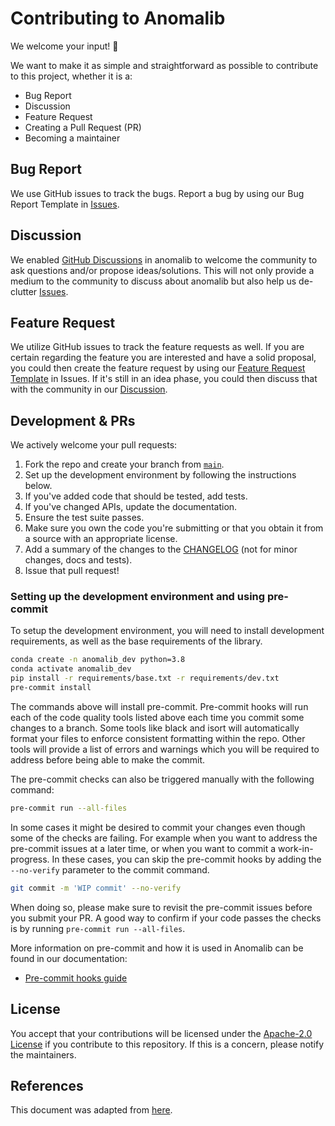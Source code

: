 # Contributing to Anomalib

We welcome your input! 👐

We want to make it as simple and straightforward as possible to contribute to this project, whether it is a:

- Bug Report
- Discussion
- Feature Request
- Creating a Pull Request (PR)
- Becoming a maintainer

## Bug Report

We use GitHub issues to track the bugs. Report a bug by using our Bug Report Template in [Issues](https://github.com/openvinotoolkit/anomalib/issues/new?assignees=&labels=&template=bug_report.md).

## Discussion

We enabled [GitHub Discussions](https://github.com/openvinotoolkit/anomalib/discussions/) in anomalib to welcome the community to ask questions and/or propose ideas/solutions. This will not only provide a medium to the community to discuss about anomalib but also help us de-clutter [Issues](https://github.com/openvinotoolkit/anomalib/issues/new?assignees=&labels=&template=bug_report.md).

## Feature Request

We utilize GitHub issues to track the feature requests as well. If you are certain regarding the feature you are interested and have a solid proposal, you could then create the feature request by using our [Feature Request Template](https://github.com/openvinotoolkit/anomalib/issues/new?assignees=&labels=&template=feature_request.md) in Issues. If it's still in an idea phase, you could then discuss that with the community in our [Discussion](https://github.com/openvinotoolkit/anomalib/discussions/categories/ideas).

## Development & PRs

We actively welcome your pull requests:

1. Fork the repo and create your branch from [`main`](https://github.com/openvinotoolkit/anomalib/tree/main).
1. Set up the development environment by following the instructions below.
1. If you've added code that should be tested, add tests.
1. If you've changed APIs, update the documentation.
1. Ensure the test suite passes.
1. Make sure you own the code you're submitting or that you obtain it from a source with an appropriate license.
1. Add a summary of the changes to the [CHANGELOG](https://github.com/openvinotoolkit/anomalib/blob/main/CHANGELOG.md) (not for minor changes, docs and tests).
1. Issue that pull request!

### Setting up the development environment and using pre-commit

To setup the development environment, you will need to install development requirements, as well as the base requirements of the library.

```bash
conda create -n anomalib_dev python=3.8
conda activate anomalib_dev
pip install -r requirements/base.txt -r requirements/dev.txt
pre-commit install
```

The commands above will install pre-commit. Pre-commit hooks will run each of the code quality tools listed above each time you commit some changes to a branch. Some tools like black and isort will automatically format your files to enforce consistent formatting within the repo. Other tools will provide a list of errors and warnings which you will be required to address before being able to make the commit.

The pre-commit checks can also be triggered manually with the following command:

```bash
pre-commit run --all-files
```

In some cases it might be desired to commit your changes even though some of the checks are failing. For example when you want to address the pre-commit issues at a later time, or when you want to commit a work-in-progress. In these cases, you can skip the pre-commit hooks by adding the `--no-verify` parameter to the commit command.

```bash
git commit -m 'WIP commit' --no-verify
```

When doing so, please make sure to revisit the pre-commit issues before you submit your PR. A good way to confirm if your code passes the checks is by running `pre-commit run --all-files`.

More information on pre-commit and how it is used in Anomalib can be found in our documentation:

- [Pre-commit hooks guide](https://openvinotoolkit.github.io/anomalib/developer_guide/pre_commit_hooks.html)

## License

You accept that your contributions will be licensed under the [Apache-2.0 License](https://choosealicense.com/licenses/apache-2.0/) if you contribute to this repository. If this is a concern, please notify the maintainers.

## References

This document was adapted from [here](https://gist.github.com/briandk/3d2e8b3ec8daf5a27a62).
